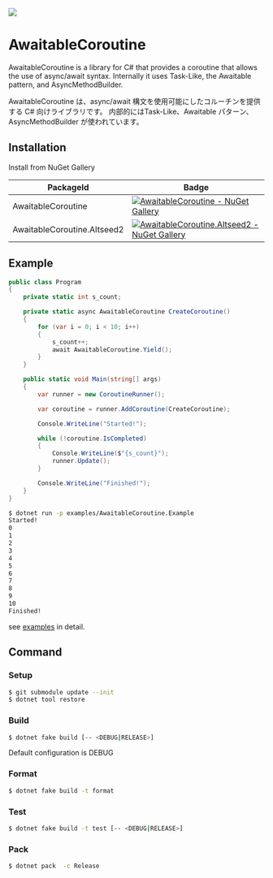 [![](https://github.com/wraikny/AwaitableCoroutine/workflows/CI/badge.svg)](https://github.com/wraikny/AwaitableCoroutine/actions?workflow=CI)

# AwaitableCoroutine

AwaitableCoroutine is a library for C# that provides a coroutine that allows the use of async/await syntax.
Internally it uses Task-Like, the Awaitable pattern, and AsyncMethodBuilder.

AwaitableCoroutine は、async/await 構文を使用可能にしたコルーチンを提供する C# 向けライブラリです。
内部的にはTask-Like、Awaitable パターン、AsyncMethodBuilder が使われています。

## Installation

Install from NuGet Gallery

| PackageId | Badge |
| --- | --- |
| AwaitableCoroutine | [![AwaitableCoroutine - NuGet Gallery](https://img.shields.io/nuget/v/AwaitableCoroutine?style=plastic)](https://www.nuget.org/packages/AwaitableCoroutine/) |
| AwaitableCoroutine.Altseed2 | [![AwaitableCoroutine.Altseed2 - NuGet Gallery](https://img.shields.io/nuget/v/AwaitableCoroutine.Altseed2?style=plastic)](https://www.nuget.org/packages/AwaitableCoroutine.Altseed2/) |


## Example

```C#
public class Program
{
    private static int s_count;

    private static async AwaitableCoroutine CreateCoroutine()
    {
        for (var i = 0; i < 10; i++)
        {
            s_count++;
            await AwaitableCoroutine.Yield();
        }
    }

    public static void Main(string[] args)
    {
        var runner = new CoroutineRunner();

        var coroutine = runner.AddCoroutine(CreateCoroutine);

        Console.WriteLine("Started!");

        while (!coroutine.IsCompleted)
        {
            Console.WriteLine($"{s_count}");
            runner.Update();
        }

        Console.WriteLine("Finished!");
    }
}
```

```sh
$ dotnet run -p examples/AwaitableCoroutine.Example
Started!
0
1
2
3
4
5
6
7
8
9
10
Finished!
```

see [examples](examples) in detail.

## Command

### Setup

```sh
$ git submodule update --init
$ dotnet tool restore
```

### Build

```sh
$ dotnet fake build [-- <DEBUG|RELEASE>]
```

Default configuration is DEBUG

### Format

```sh
$ dotnet fake build -t format
```

### Test

```sh
$ dotnet fake build -t test [-- <DEBUG|RELEASE>]
```

### Pack

```sh
$ dotnet pack  -c Release
```
